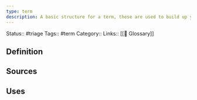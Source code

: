 ```yaml
---
type: term
description: A basic structure for a term, these are used to build up your glossary of terms across the knowledge base
---
```

Status:: #triage 
Tags:: #term 
Category:: 
Links:: [[📇 Glossary]]

## Definition
<!-- Enter the definition of the term here, such as a dictionary definition or your own. A term can be anything from a concept, a product or a method -->

## Sources
<!-- Link any sources related to the term -->

## Uses
<!-- Provide some example uses of the term, or where it may be used -->